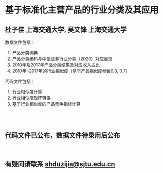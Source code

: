 # 基于标准化主营产品的行业分类及其应用
## 杜子佳 上海交通大学, 吴文锋 上海交通大学

数据文件包括：
1. 产品分类词典
2. 产品分类编码与中信证券行业分类（2020）对应目录
3. 2010年及2017年产品分类结果及对应收入占比
4. 2010年~2017年的行业相似度（基于产品相似度参数0.3, 0.7）

代码文件包括：
1. 行业相似度计算
2. 行业相似度矩阵转换
3. 基于行业相似度的产品竞争指标计算

<br>
<br>

## 代码文件已公布，数据文件待录用后公布
<br>

## 有疑问请联系 shduzijia@sjtu.edu.cn

